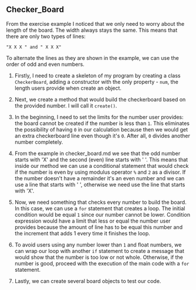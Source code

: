 ## Checker_Board

From the exercise example I noticed that we only need to worry about the length of the board. The width
always stays the same. This means that there are only two types of lines:
```
"X X X " and " X X X"
```
To alternate the lines as they are shown in the example, we can use the order of odd and even numbers.

  1. Firstly, I need to create a skeleton of my program by creating a class `CheckerBoard`, adding a constructor with the only property - `num`, the length users provide when create an object.

  2. Next, we create a method that would build the checkerboard based on the provided number. I will call it `create()`.

  3. In the beginning, I need to set the limits for the number user provides: the board cannot be created if the number is less than `1`. This eliminates the possibility of having `0` in our calculation because then we would get an extra checkerboard line even though it's `0`. After all, `0` divides another number completely.

  4. From the example in checker_board.md we see that the odd number starts with 'X' and the second (even) line starts with ' '. This means that inside our method we can use a conditional statement that would check if the number is even by using modulus operator `%` and `2` as a divisor. If the number doesn't have a remainder it's an even number and we can use a line that starts with ' ', otherwise we need use the line that starts with 'X'.

  6. Now, we need something that checks every number to build the board. In this case, we can use a `for` statement that creates a loop. The initial condition would be equal `1` since our number cannot be lower. Condition expression would have a limit that less or equal the number user provides because the amount of line has to be equal this number and the increment that adds 1 every time it finishes the loop.

  7. To avoid users using any number lower than `1` and float numbers, we can wrap our loop with another `if` statement to create a message that would show that the number is too low or not whole. Otherwise, if the number is good, proceed with the execution of the main code with a `for` statement.

  8. Lastly, we can create several board objects to test our code.
